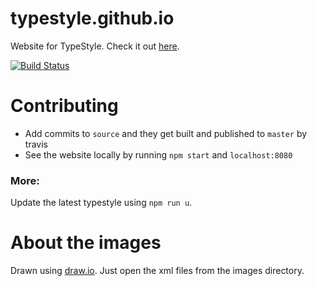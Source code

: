 # typestyle.github.io
Website for TypeStyle. Check it out [here](http://typestyle.github.io/).

[![Build Status](https://travis-ci.org/typestyle/typestyle.github.io.svg?branch=master)](https://travis-ci.org/typestyle/typestyle.github.io)

# Contributing 
* Add commits to `source` and they get built and published to `master` by travis
* See the website locally by running `npm start` and `localhost:8080`

### More:
Update the latest typestyle using `npm run u`. 

# About the images
Drawn using [draw.io](https://draw.io). Just open the xml files from the images directory.
